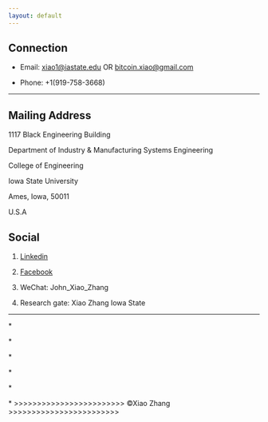 ```yaml
---
layout: default
---
```


## Connection

* Email: xiao1@iastate.edu  OR  bitcoin.xiao@gmail.com

* Phone: +1(919-758-3668)

---

## Mailing Address

 1117 Black Engineering Building
 
 Department of Industry & Manufacturing Systems Engineering

 College of Engineering
 
 Iowa State University
 
 Ames, Iowa, 50011
 
 U.S.A

## Social

1. [Linkedin](https://www.linkedin.com/in/zhangxiaoiowa/)

2. [Facebook](https://www.facebook.com/johnzhangwhut)

3. WeChat: John_Xiao_Zhang

4. Research gate: Xiao Zhang Iowa State

- - -
<p> *
<p> *
<p> *
<p> *
<p> *
<p> * >>>>>>>>>>>>>>>>>>>>>>>> ©Xiao Zhang >>>>>>>>>>>>>>>>>>>>>>>>
